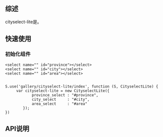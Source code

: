 ## 综述

cityselect-lite是。

## 快速使用

### 初始化组件

    <select name="" id="province"></select>
    <select name="" id="city"></select>
    <select name="" id="area"></select>


    S.use('gallery/cityselect-lite/index', function (S, CityselectLite) {
         var cityselect-lite = new CityselectLite({
                province_select : "#province",
                city_select     : "#city",
                area_select     : "#area"
            });
    })

## API说明

